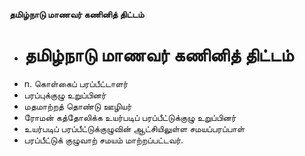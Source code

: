 **தமிழ்நாடு மாணவர் கணினித் திட்டம்**
- # தமிழ்நாடு மாணவர் கணினித் திட்டம்
- n. கொள்கைப் பரப்பீட்டாளர்
- பரப்புக்குழு உறுப்பினர்
- மதமாற்றத் தொண்டு ஊழியர்
- ரோமன் கத்தோலிக்க உயர்படிப் பரப்பீட்டுக்குழு உறுப்பினர்
- உயர்படிப் பரப்பீட்டுக்குழுவின் ஆட்சியிலுள்ள சமயப்பரப்பாள்
- பரப்பீட்டுக் குழுவாற் சமயம் மாற்றப்பட்டவர்.

